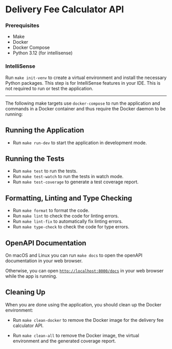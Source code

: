 # Delivery Fee Calculator API

### Prerequisites

- Make
- Docker
- Docker Compose
- Python 3.12 (for intellisense)

### IntelliSense

Run `make init-venv` to create a virtual environment and install the necessary Python packages. This step is for IntelliSense features in your IDE. This is not required to run or test the application.

---

The following make targets use `docker-compose` to run the application and commands in a Docker container and thus require the Docker daemon to be running:

## Running the Application

- Run `make run-dev` to start the application in development mode.

## Running the Tests

- Run `make test` to run the tests.
- Run `make test-watch` to run the tests in watch mode.
- Run `make test-coverage` to generate a test coverage report.

## Formatting, Linting and Type Checking

- Run `make format` to format the code.
- Run `make lint` to check the code for linting errors.
- Run `make lint-fix` to automatically fix linting errors.
- Run `make type-check` to check the code for type errors.

## OpenAPI Documentation

On macOS and Linux you can run `make docs` to open the openAPI documentation in your web browser.

Otherwise, you can open [`http://localhost:8000/docs`](http://localhost:8000/docs) in your web browser while the app is running.

## Cleaning Up

When you are done using the application, you should clean up the Docker environment:

- Run `make clean-docker` to remove the Docker image for the delivery fee calculator API.

- Run `make clean-all` to remove the Docker image, the virtual environment and the generated coverage report.
